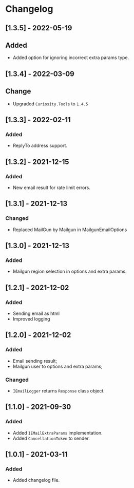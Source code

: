 # Changelog

## [1.3.5] - 2022-05-19

## Added

- Added option for ignoring incorrect extra params type.

## [1.3.4] - 2022-03-09

## Change

- Upgraded `Curiosity.Tools` to `1.4.5`

## [1.3.3] - 2022-02-11

### Added

- ReplyTo address support.

## [1.3.2] - 2021-12-15

### Added

- New email result for rate limit errors.

## [1.3.1] - 2021-12-13

### Changed

- Replaced MailGun by Mailgun in MailgunEmailOptions

## [1.3.0] - 2021-12-13

### Added

- Mailgun region selection in options and extra params.

## [1.2.1] - 2021-12-02

### Added

- Sending email as html
- Improved logging

## [1.2.0] - 2021-12-02

### Added

- Email sending result;
- Mailgun user to options and extra params;

### Changed

- `IEmailLogger` returns `Response` class object.

## [1.1.0] - 2021-09-30

### Added

- Added `IEMailExtraParams` implementation.
- Added `CancellationToken` to sender.

## [1.0.1] - 2021-03-11

### Added

- Added changelog file.
